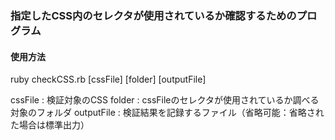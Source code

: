 
### 指定したCSS内のセレクタが使用されているか確認するためのプログラム

#### 使用方法

ruby checkCSS.rb [cssFile] [folder] [outputFile]

cssFile    : 検証対象のCSS
folder     : cssFileのセレクタが使用されているか調べる対象のフォルダ
outputFile : 検証結果を記録するファイル（省略可能：省略された場合は標準出力）
